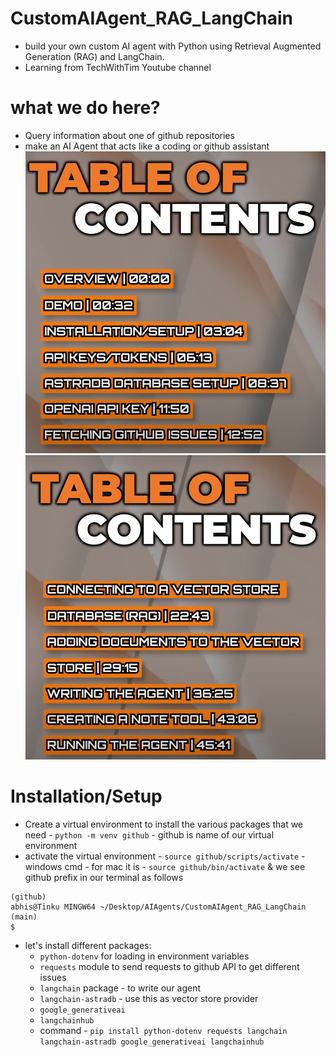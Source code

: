 # CustomAIAgent_RAG_LangChain

- build your own custom AI agent with Python using Retrieval Augmented Generation (RAG) and LangChain.
- Learning from TechWithTim Youtube channel

# what we do here?

- Query information about one of github repositories
- make an AI Agent that acts like a coding or github assistant
  ![alt text](images/image.png)
  ![alt text](images/image-1.png)

# Installation/Setup

- Create a virtual environment to install the various packages that we need - `python -m venv github` - github is name of our virtual environment
- activate the virtual environment - `source github/scripts/activate` - windows cmd - for mac it is - `source github/bin/activate` & we see github prefix in our terminal as follows

```
(github)
abhis@Tinku MINGW64 ~/Desktop/AIAgents/CustomAIAgent_RAG_LangChain (main)
$
```

- let's install different packages:
  - `python-dotenv` for loading in environment variables
  - `requests` module to send requests to github API to get different issues
  - `langchain` package - to write our agent
  - `langchain-astradb` - use this as vector store provider
  - `google_generativeai`
  - `langchainhub`
  - command - `pip install python-dotenv requests langchain langchain-astradb google_generativeai langchainhub`
